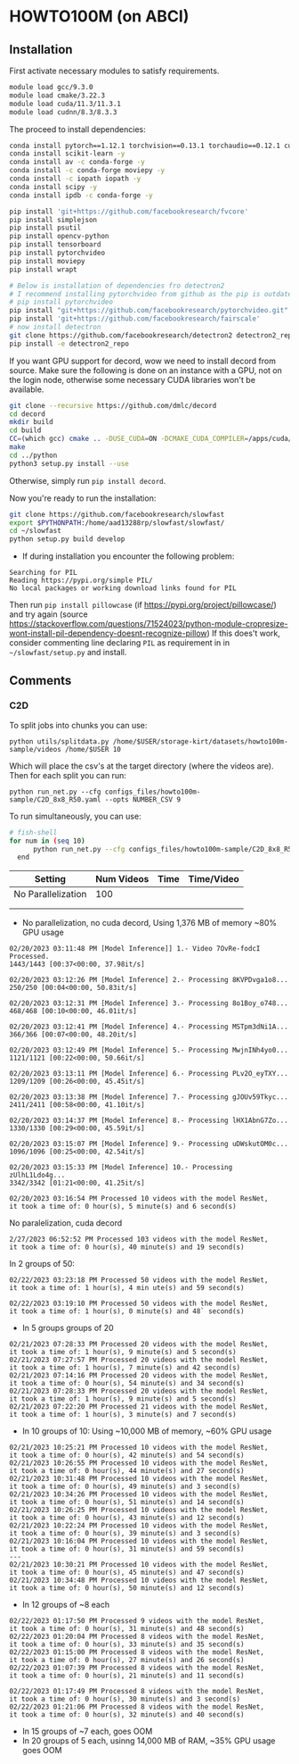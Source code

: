 # HOWTO100M (on ABCI)

## Installation

First activate necessary modules to satisfy requirements.

```bash
module load gcc/9.3.0 
module load cmake/3.22.3
module load cuda/11.3/11.3.1 
module load cudnn/8.3/8.3.3
```

The proceed to install dependencies:

```bash
conda install pytorch==1.12.1 torchvision==0.13.1 torchaudio==0.12.1 cudatoolkit=11.3 -c pytorch -y
conda install scikit-learn -y
conda install av -c conda-forge -y
conda install -c conda-forge moviepy -y
conda install -c iopath iopath -y
conda install scipy -y
conda install ipdb -c conda-forge -y

pip install 'git+https://github.com/facebookresearch/fvcore'
pip install simplejson
pip install psutil
pip install opencv-python
pip install tensorboard
pip install pytorchvideo
pip install moviepy
pip install wrapt

# Below is installation of dependencies fro detectron2
# I recommend installing pytorchvideo from github as the pip is outdated
# pip install pytorchvideo
pip install "git+https://github.com/facebookresearch/pytorchvideo.git"
pip install 'git+https://github.com/facebookresearch/fairscale'
# now install detectron
git clone https://github.com/facebookresearch/detectron2 detectron2_repo
pip install -e detectron2_repo
```

If you want GPU support for decord, wow we need to install decord from source. Make sure the following is done on an instance with a GPU, not on the login node, otherwise some necessary CUDA libraries won't be available.
```bash
git clone --recursive https://github.com/dmlc/decord
cd decord
mkdir build
cd build
CC=(which gcc) cmake .. -DUSE_CUDA=ON -DCMAKE_CUDA_COMPILER=/apps/cuda/11.3.1/bin/nvcc -DCMAKE_CUDA_ARCHITECTURES=75 -DCMAKE_BUILD_TYPE=Release  
make
cd ../python
python3 setup.py install --use
```

Otherwise, simply run `pip install decord`.

Now you're ready to run the installation:

```bash
git clone https://github.com/facebookresearch/slowfast
export $PYTHONPATH:/home/aad13288rp/slowfast/slowfast/
cd ~/slowfast
python setup.py build develop
```

- If during installation you encounter the following problem:
```
Searching for PIL
Reading https://pypi.org/simple PIL/
No local packages or working download links found for PIL
```
Then run `pip install pillowcase` (if https://pypi.org/project/pillowcase/) and try again (source https://stackoverflow.com/questions/71524023/python-module-cropresize-wont-install-pil-dependency-doesnt-recognize-pillow)
If this does't work, consider commenting line declaring `PIL` as requirement in in `~/slowfast/setup.py` and install.

## Comments

### C2D

To split jobs into chunks you can use:

```
python utils/splitdata.py /home/$USER/storage-kirt/datasets/howto100m-sample/videos /home/$USER 10
```

Which will place the csv's at the target directory (where the videos are). Then for each split you can run:

```
python run_net.py --cfg configs_files/howto100m-sample/C2D_8x8_R50.yaml --opts NUMBER_CSV 9
```

To run simultaneously, you can use:

```bash
# fish-shell
for num in (seq 10) 
      python run_net.py --cfg configs_files/howto100m-sample/C2D_8x8_R50.yaml --opts NUMBER_CSV $num &
  end
```

| Setting            | Num Videos | Time | Time/Video |
| ------------------ | ---------- | ---- | ---------- |
| No Parallelization | 100        |      |            |
|                    |            |      |            |
|                    |            |      |            |



- No parallelization, no cuda decord, Using 1,376 MB of memory ~80% GPU usage
```
02/20/2023 03:11:48 PM [Model Inference]] 1.- Video 7OvRe-fodcI Processed.
1443/1443 [00:37<00:00, 37.98it/s]

02/20/2023 03:12:26 PM [Model Inference] 2.- Processing 8KVPDvga1o8...
250/250 [00:04<00:00, 50.83it/s]

02/20/2023 03:12:31 PM [Model Inference] 3.- Processing 8o1Boy_o748...
468/468 [00:10<00:00, 46.01it/s]

02/20/2023 03:12:41 PM [Model Inference] 4.- Processing MSTpm3dNi1A...
366/366 [00:07<00:00, 48.20it/s]

02/20/2023 03:12:49 PM [Model Inference] 5.- Processing MwjnINh4yo0...
1121/1121 [00:22<00:00, 50.66it/s]

02/20/2023 03:13:11 PM [Model Inference] 6.- Processing PLv2O_eyTXY...
1209/1209 [00:26<00:00, 45.45it/s]

02/20/2023 03:13:38 PM [Model Inference] 7.- Processing gJOUv59Tkyc...
2411/2411 [00:58<00:00, 41.10it/s]

02/20/2023 03:14:37 PM [Model Inference] 8.- Processing lHX1AbnG7Zo...
1330/1330 [00:29<00:00, 45.59it/s]

02/20/2023 03:15:07 PM [Model Inference] 9.- Processing uDWskutOM0c...
1096/1096 [00:25<00:00, 42.54it/s]

02/20/2023 03:15:33 PM [Model Inference] 10.- Processing zUlhL1Ldo4g...
3342/3342 [01:21<00:00, 41.25it/s]

02/20/2023 03:16:54 PM Processed 10 videos with the model ResNet,     it took a time of: 0 hour(s), 5 minute(s) and 6 second(s)
```

No paralelization, cuda decord
```
2/27/2023 06:52:52 PM Processed 103 videos with the model ResNet,     it took a time of: 0 hour(s), 40 minute(s) and 19 second(s)
```


In 2 groups of 50:
```
02/22/2023 03:23:18 PM Processed 50 videos with the model ResNet,     it took a time of: 1 hour(s), 4 min ute(s) and 59 second(s) 

02/22/2023 03:19:10 PM Processed 50 videos with the model ResNet,     it took a time of: 1 hour(s), 0 minute(s) and 48` second(s)

```

- In 5 groups groups of 20 
```
02/21/2023 07:28:33 PM Processed 20 videos with the model ResNet,     it took a time of: 1 hour(s), 9 minute(s) and 5 second(s)
02/21/2023 07:27:57 PM Processed 20 videos with the model ResNet,     it took a time of: 1 hour(s), 7 minute(s) and 42 second(s)
02/21/2023 07:14:16 PM Processed 20 videos with the model ResNet,     it took a time of: 0 hour(s), 54 minute(s) and 34 second(s)
02/21/2023 07:28:33 PM Processed 20 videos with the model ResNet,     it took a time of: 1 hour(s), 9 minute(s) and 5 second(s)
02/21/2023 07:22:20 PM Processed 21 videos with the model ResNet,     it took a time of: 1 hour(s), 3 minute(s) and 7 second(s)
```


- In 10 groups of 10: Using ~10,000 MB of memory, ~60%  GPU usage
```
02/21/2023 10:25:21 PM Processed 10 videos with the model ResNet,     it took a time of: 0 hour(s), 42 minute(s) and 54 second(s)
02/21/2023 10:26:55 PM Processed 10 videos with the model ResNet,     it took a time of: 0 hour(s), 44 minute(s) and 27 second(s)
02/21/2023 10:31:48 PM Processed 10 videos with the model ResNet,     it took a time of: 0 hour(s), 49 minute(s) and 3 second(s)
02/21/2023 10:34:26 PM Processed 10 videos with the model ResNet,     it took a time of: 0 hour(s), 51 minute(s) and 14 second(s)
02/21/2023 10:26:25 PM Processed 10 videos with the model ResNet,     it took a time of: 0 hour(s), 43 minute(s) and 12 second(s)
02/21/2023 10:22:24 PM Processed 10 videos with the model ResNet,     it took a time of: 0 hour(s), 39 minute(s) and 3 second(s)
02/21/2023 10:16:04 PM Processed 10 videos with the model ResNet,     it took a time of: 0 hour(s), 31 minute(s) and 59 second(s)
---
02/21/2023 10:30:21 PM Processed 10 videos with the model ResNet,     it took a time of: 0 hour(s), 45 minute(s) and 47 second(s)
02/21/2023 10:34:48 PM Processed 10 videos with the model ResNet,     it took a time of: 0 hour(s), 50 minute(s) and 12 second(s)
```

- In 12 groups of ~8 each
```
02/22/2023 01:17:50 PM Processed 9 videos with the model ResNet,     it took a time of: 0 hour(s), 31 minute(s) and 48 second(s)
02/22/2023 01:20:04 PM Processed 8 videos with the model ResNet,     it took a time of: 0 hour(s), 33 minute(s) and 35 second(s)
02/22/2023 01:15:00 PM Processed 8 videos with the model ResNet,     it took a time of: 0 hour(s), 27 minute(s) and 26 second(s)
02/22/2023 01:07:39 PM Processed 8 videos with the model ResNet,     it took a time of: 0 hour(s), 21 minute(s) and 11 second(s)

02/22/2023 01:17:49 PM Processed 8 videos with the model ResNet,     it took a time of: 0 hour(s), 30 minute(s) and 3 second(s)
02/22/2023 01:21:06 PM Processed 8 videos with the model ResNet,     it took a time of: 0 hour(s), 32 minute(s) and 40 second(s)

```



- In 15 groups of ~7 each, goes OOM
- In 20 groups of 5 each, usinng 14,000 MB of RAM, ~35% GPU usage goes OOM

